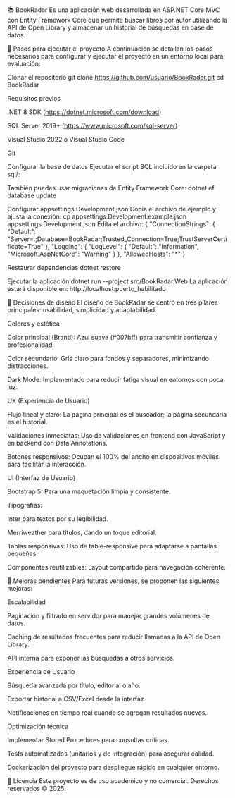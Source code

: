 📚 BookRadar
Es una aplicación web desarrollada en ASP.NET Core MVC con Entity Framework Core que permite buscar libros por autor utilizando la API de Open Library y almacenar un historial de búsquedas en base de datos.

🚀 Pasos para ejecutar el proyecto
A continuación se detallan los pasos necesarios para configurar y ejecutar el proyecto en un entorno local para evaluación:

Clonar el repositorio
git clone https://github.com/usuario/BookRadar.git
cd BookRadar

Requisitos previos

.NET 8 SDK (https://dotnet.microsoft.com/download)

SQL Server 2019+ (https://www.microsoft.com/sql-server)

Visual Studio 2022 o Visual Studio Code

Git

Configurar la base de datos
Ejecutar el script SQL incluido en la carpeta sql/:

También puedes usar migraciones de Entity Framework Core:
dotnet ef database update

Configurar appsettings.Development.json
Copia el archivo de ejemplo y ajusta la conexión:
cp appsettings.Development.example.json appsettings.Development.json
Edita el archivo:
{
"ConnectionStrings": {
"Default": "Server=.;Database=BookRadar;Trusted_Connection=True;TrustServerCertificate=True"
},
"Logging": {
"LogLevel": {
"Default": "Information",
"Microsoft.AspNetCore": "Warning"
}
},
"AllowedHosts": "\*"
}

Restaurar dependencias
dotnet restore

Ejecutar la aplicación
dotnet run --project src/BookRadar.Web
La aplicación estará disponible en:
http://localhost:puerto_habilitado

🎨 Decisiones de diseño
El diseño de BookRadar se centró en tres pilares principales: usabilidad, simplicidad y adaptabilidad.

Colores y estética

Color principal (Brand): Azul suave (#007bff) para transmitir confianza y profesionalidad.

Color secundario: Gris claro para fondos y separadores, minimizando distracciones.

Dark Mode: Implementado para reducir fatiga visual en entornos con poca luz.

UX (Experiencia de Usuario)

Flujo lineal y claro: La página principal es el buscador; la página secundaria es el historial.

Validaciones inmediatas: Uso de validaciones en frontend con JavaScript y en backend con Data Annotations.

Botones responsivos: Ocupan el 100% del ancho en dispositivos móviles para facilitar la interacción.

UI (Interfaz de Usuario)

Bootstrap 5: Para una maquetación limpia y consistente.

Tipografías:

Inter para textos por su legibilidad.

Merriweather para títulos, dando un toque editorial.

Tablas responsivas: Uso de table-responsive para adaptarse a pantallas pequeñas.

Componentes reutilizables: Layout compartido para navegación coherente.

🔧 Mejoras pendientes
Para futuras versiones, se proponen las siguientes mejoras:

Escalabilidad

Paginación y filtrado en servidor para manejar grandes volúmenes de datos.

Caching de resultados frecuentes para reducir llamadas a la API de Open Library.

API interna para exponer las búsquedas a otros servicios.

Experiencia de Usuario

Búsqueda avanzada por título, editorial o año.

Exportar historial a CSV/Excel desde la interfaz.

Notificaciones en tiempo real cuando se agregan resultados nuevos.

Optimización técnica

Implementar Stored Procedures para consultas críticas.

Tests automatizados (unitarios y de integración) para asegurar calidad.

Dockerización del proyecto para despliegue rápido en cualquier entorno.

📜 Licencia
Este proyecto es de uso académico y no comercial. Derechos reservados © 2025.
